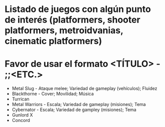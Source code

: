 # Listado de juegos con algún punto de interés (platformers, shooter platformers, metroidvanias, cinematic platformers)
# Favor de usar el formato <TÍTULO> - <PUNTO RELEVANTE>;<PUNTO RELEVANTE>;<ETC.>

- Metal Slug - Ataque melee; Variedad de gameplay (vehículos); Fluidez
- Blackthorne - Cover; Movilidad; Música
- Turrican
- Metal Warriors - Escala; Variedad de gameplay (misiones); Tema
- Cybernator - Escala; Variedad de gampley (misiones); Tema
- Gunlord X
- Concord
